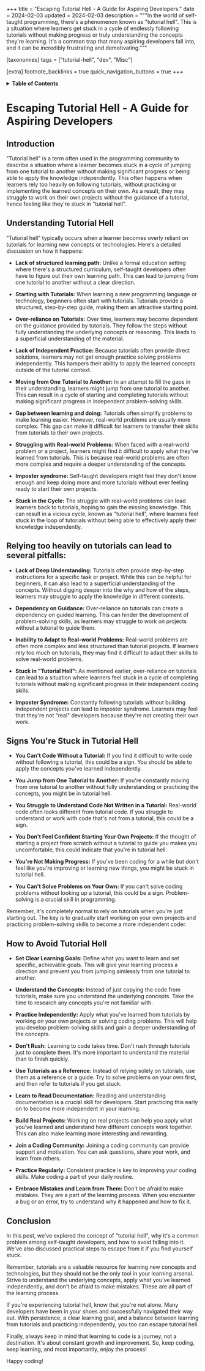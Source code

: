 +++
title = "Escaping Tutorial Hell - A Guide for Aspiring Developers."
date = 2024-02-03
updated = 2024-02-03
description = """In the world of self-taught programming, there's a phenomenon known as "tutorial hell". This is a situation where learners get stuck in a cycle of endlessly following tutorials without making progress or truly understanding the concepts they're learning. It's a common trap that many aspiring developers fall into, and it can be incredibly frustrating and demotivating."""

[taxonomies]
tags = ["tutorial-hell", "dev", "Misc"]

[extra]
footnote_backlinks = true
quick_navigation_buttons = true
+++

<details>
    <summary><b>Table of Contents</b></summary>
    <!-- toc -->
</details>

# Escaping Tutorial Hell - A Guide for Aspiring Developers

## Introduction
"Tutorial hell" is a term often used in the programming community to describe a situation where a learner becomes stuck in a cycle of jumping from one tutorial to another without making significant progress or being able to apply the knowledge independently. This often happens when learners rely too heavily on following tutorials, without practicing or implementing the learned concepts on their own. As a result, they may struggle to work on their own projects without the guidance of a tutorial, hence feeling like they're stuck in "tutorial hell".

## Understanding Tutorial Hell
"Tutorial hell" typically occurs when a learner becomes overly reliant on tutorials for learning new concepts or technologies. Here's a detailed discussion on how it happens:

- **Lack of structured learning path:** Unlike a formal education setting where there's a structured curriculum, self-taught developers often have to figure out their own learning path. This can lead to jumping from one tutorial to another without a clear direction.

- **Starting with Tutorials:** When learning a new programming language or technology, beginners often start with tutorials. Tutorials provide a structured, step-by-step guide, making them an attractive starting point.

- **Over-reliance on Tutorials:** Over time, learners may become dependent on the guidance provided by tutorials. They follow the steps without fully understanding the underlying concepts or reasoning. This leads to a superficial understanding of the material.

- **Lack of Independent Practice:** Because tutorials often provide direct solutions, learners may not get enough practice solving problems independently. This hampers their ability to apply the learned concepts outside of the tutorial context.

- **Moving from One Tutorial to Another:** In an attempt to fill the gaps in their understanding, learners might jump from one tutorial to another. This can result in a cycle of starting and completing tutorials without making significant progress in independent problem-solving skills.

- **Gap between learning and doing:** Tutorials often simplify problems to make learning easier. However, real-world problems are usually more complex. This gap can make it difficult for learners to transfer their skills from tutorials to their own projects.

- **Struggling with Real-world Problems:** When faced with a real-world problem or a project, learners might find it difficult to apply what they've learned from tutorials. This is because real-world problems are often more complex and require a deeper understanding of the concepts.

- **Imposter syndrome:** Self-taught developers might feel they don't know enough and keep doing more and more tutorials without ever feeling ready to start their own projects.

- **Stuck in the Cycle:** The struggle with real-world problems can lead learners back to tutorials, hoping to gain the missing knowledge. This can result in a vicious cycle, known as "tutorial hell", where learners feel stuck in the loop of tutorials without being able to effectively apply their knowledge independently.


## Relying too heavily on tutorials can lead to several pitfalls:

- **Lack of Deep Understanding:** Tutorials often provide step-by-step instructions for a specific task or project. While this can be helpful for beginners, it can also lead to a superficial understanding of the concepts. Without digging deeper into the why and how of the steps, learners may struggle to apply the knowledge in different contexts.

- **Dependency on Guidance:** Over-reliance on tutorials can create a dependency on guided learning. This can hinder the development of problem-solving skills, as learners may struggle to work on projects without a tutorial to guide them.

- **Inability to Adapt to Real-world Problems:** Real-world problems are often more complex and less structured than tutorial projects. If learners rely too much on tutorials, they may find it difficult to adapt their skills to solve real-world problems.

- **Stuck in "Tutorial Hell":** As mentioned earlier, over-reliance on tutorials can lead to a situation where learners feel stuck in a cycle of completing tutorials without making significant progress in their independent coding skills.

- **Imposter Syndrome:** Constantly following tutorials without building independent projects can lead to imposter syndrome. Learners may feel that they're not "real" developers because they're not creating their own work.

## Signs You're Stuck in Tutorial Hell

- **You Can't Code Without a Tutorial:** If you find it difficult to write code without following a tutorial, this could be a sign. You should be able to apply the concepts you've learned independently.

- **You Jump from One Tutorial to Another:** If you're constantly moving from one tutorial to another without fully understanding or practicing the concepts, you might be in tutorial hell.

- **You Struggle to Understand Code Not Written in a Tutorial:** Real-world code often looks different from tutorial code. If you struggle to understand or work with code that's not from a tutorial, this could be a sign.

- **You Don't Feel Confident Starting Your Own Projects:** If the thought of starting a project from scratch without a tutorial to guide you makes you uncomfortable, this could indicate that you're in tutorial hell.

- **You're Not Making Progress:** If you've been coding for a while but don't feel like you're improving or learning new things, you might be stuck in tutorial hell.

- **You Can't Solve Problems on Your Own:** If you can't solve coding problems without looking up a tutorial, this could be a sign. Problem-solving is a crucial skill in programming.

Remember, it's completely normal to rely on tutorials when you're just starting out. The key is to gradually start working on your own projects and practicing problem-solving skills to become a more independent coder.

## How to Avoid Tutorial Hell

- **Set Clear Learning Goals:** Define what you want to learn and set specific, achievable goals. This will give your learning process a direction and prevent you from jumping aimlessly from one tutorial to another.

- **Understand the Concepts:** Instead of just copying the code from tutorials, make sure you understand the underlying concepts. Take the time to research any concepts you're not familiar with.

- **Practice Independently:** Apply what you've learned from tutorials by working on your own projects or solving coding problems. This will help you develop problem-solving skills and gain a deeper understanding of the concepts.

- **Don't Rush:** Learning to code takes time. Don't rush through tutorials just to complete them. It's more important to understand the material than to finish quickly.

- **Use Tutorials as a Reference:** Instead of relying solely on tutorials, use them as a reference or a guide. Try to solve problems on your own first, and then refer to tutorials if you get stuck.

- **Learn to Read Documentation:** Reading and understanding documentation is a crucial skill for developers. Start practicing this early on to become more independent in your learning.

- **Build Real Projects:** Working on real projects can help you apply what you've learned and understand how different concepts work together. This can also make learning more interesting and rewarding.

- **Join a Coding Community:** Joining a coding community can provide support and motivation. You can ask questions, share your work, and learn from others.

- **Practice Regularly:** Consistent practice is key to improving your coding skills. Make coding a part of your daily routine.

- **Embrace Mistakes and Learn from Them:** Don't be afraid to make mistakes. They are a part of the learning process. When you encounter a bug or an error, try to understand why it happened and how to fix it.

## Conclusion
In this post, we've explored the concept of "tutorial hell", why it's a common problem among self-taught developers, and how to avoid falling into it. We've also discussed practical steps to escape from it if you find yourself stuck.

Remember, tutorials are a valuable resource for learning new concepts and technologies, but they should not be the only tool in your learning arsenal. Strive to understand the underlying concepts, apply what you've learned independently, and don't be afraid to make mistakes. These are all part of the learning process.

If you're experiencing tutorial hell, know that you're not alone. Many developers have been in your shoes and successfully navigated their way out. With persistence, a clear learning goal, and a balance between learning from tutorials and practicing independently, you too can escape tutorial hell.

Finally, always keep in mind that learning to code is a journey, not a destination. It's about constant growth and improvement. So, keep coding, keep learning, and most importantly, enjoy the process!

Happy coding!
